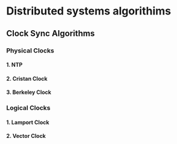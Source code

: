 # Distributed systems algorithims
## Clock Sync Algorithms
### Physical Clocks
#### 1. NTP
#### 2. Cristan Clock
#### 3. Berkeley Clock

### Logical Clocks
#### 1. Lamport Clock
#### 2. Vector Clock
